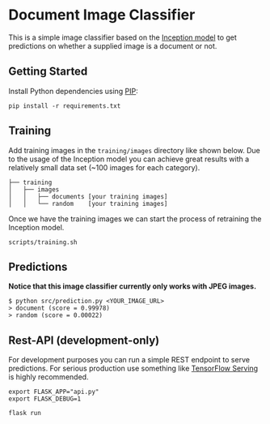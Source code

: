 # Document Image Classifier

This is a simple image classifier based on the [Inception model](https://github.com/google/inception) to get predictions on whether a supplied image is a document or not.

## Getting Started

Install Python dependencies using [PIP](https://pip.pypa.io/en/stable/):

```
pip install -r requirements.txt
```

## Training

Add training images in the `training/images` directory like shown below. Due to the usage of the Inception model you can achieve great results with a relatively small data set (~100 images for each category).

```
├── training
│   ├── images
│   │   ├── documents [your training images]
│   │   └── random    [your training images]
```

Once we have the training images we can start the process of retraining the Inception model.

```
scripts/training.sh
```

## Predictions

**Notice that this image classifier currently only works with JPEG images.**

```
$ python src/prediction.py <YOUR_IMAGE_URL>
> document (score = 0.99978)
> random (score = 0.00022)
```

## Rest-API (development-only)

For development purposes you can run a simple REST endpoint to serve predictions. For serious production use something like [TensorFlow Serving](https://tensorflow.github.io/serving/) is highly recommended.

```
export FLASK_APP="api.py"
export FLASK_DEBUG=1

flask run
```
